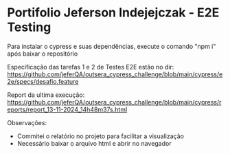 # Portifolio Jeferson Indejejczak - E2E Testing

Para instalar o cypress e suas dependências, execute o comando "npm i" após baixar o repositório

Especificação das tarefas 1 e 2 de Testes E2E estão no dir: https://github.com/jeferQA/outsera_cypress_challenge/blob/main/cypress/e2e/specs/desafio.feature

Report da ultima execução: https://github.com/jeferQA/outsera_cypress_challenge/blob/main/cypress/reports/report_13-11-2024_14h48m37s.html

Observações:
- Commitei o relatório no projeto para facilitar a visualização
- Necessário baixar o arquivo html e abrir no navegador


